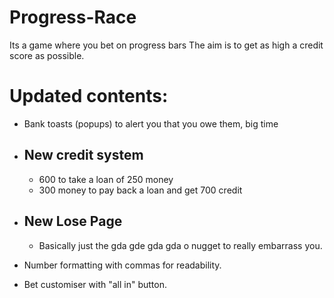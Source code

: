 # Progress-Race
Its a game where you bet on progress bars
The aim is to get as high a credit score as possible.
# Updated contents:

 - Bank toasts (popups) to alert you that you owe them, big time
  
 - New credit system 
	 - 
	  - 600 to take a loan of 250 money
	  - 300 money to pay back a loan and get 700 credit
  - New Lose Page
	  - 
	  - Basically just the gda gde gda gda o nugget to really embarrass you.
  - Number formatting with commas  for readability.
  - Bet customiser with "all in" button. 
